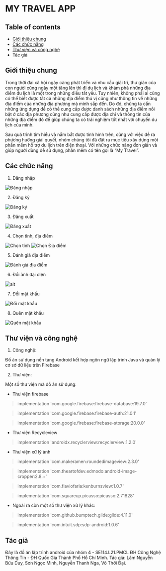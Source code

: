 # MY TRAVEL APP
## Table of contents
* [Giới thiệu chung](#Giới-thiệu-chung)
* [Các chức năng](#Các-chức-năng)
* [Thư viện và công nghệ](#Thư-viện-và-công-nghệ)
* [Tác giả](#Tác-giả)
## Giới thiệu chung
Trong thời đại xã hội ngày càng phát triển và nhu cầu giải trí, thư giãn của con người cũng ngày một tăng lên thì đi du lịch và khám phá những địa điểm du lịch là một trong những điều tất yếu. Tuy nhiên, không phải ai cũng có thể biết được tất cả những địa điểm thú vị cũng như thông tin về những địa điểm của những địa phương mà mình sắp đến. Do đó, chúng ta cần những ứng dụng để có thể cung cấp được danh sách những địa điểm nổi bật ở các địa phương cũng như cung cấp được địa chỉ và thông tin của những địa điểm đó để giúp chúng ta có trải nghiệm tốt nhất với chuyến du lịch của mình. 

Sau quá trình tìm hiểu và nắm bắt được tình hình trên, cùng với việc đề ra phương hướng giải quyết, nhóm chúng tôi đã đặt ra mục tiêu xây dựng một phần mềm hỗ trợ du lịch trên điện thoại. Với những chức năng đơn giản và giúp người dùng dễ sử dụng, phần mềm có tên gọi là “My Travel”. 
## Các chức năng
1. Đăng nhập 

![Đăng nhập](https://firebasestorage.googleapis.com/v0/b/todoapp-5df5f.appspot.com/o/dn.png?alt=media&token=7f8985de-5bd3-4679-9eb0-15920fcc91ad)

2. Đăng ký

![Đăng ký](https://firebasestorage.googleapis.com/v0/b/todoapp-5df5f.appspot.com/o/dk.png?alt=media&token=676ceb41-0dfb-47f6-869a-28671f0fcc65)

3. Đăng xuất

![Đăng xuất](https://firebasestorage.googleapis.com/v0/b/todoapp-5df5f.appspot.com/o/pro.png?alt=media&token=6de105c9-2dcd-425f-aaec-e229a4e4eca1)

4. Chọn tỉnh, địa điểm

![Chọn tỉnh](https://firebasestorage.googleapis.com/v0/b/todoapp-5df5f.appspot.com/o/chontinh.png?alt=media&token=f92aab45-e7b2-4505-a15a-0d6c31e4e77d)
![Chọn Địa điểm](https://firebasestorage.googleapis.com/v0/b/todoapp-5df5f.appspot.com/o/chondiadiem.png?alt=media&token=2baafd58-dfb6-4c46-8e22-58c09ebfe46e)

5. Đánh giá địa điểm

![Đánh giá địa điểm](https://firebasestorage.googleapis.com/v0/b/todoapp-5df5f.appspot.com/o/bl.png?alt=media&token=e39460b0-8922-48aa-8a1b-37851b262ce5)

6. Đổi ảnh đại diện

![alt](https://firebasestorage.googleapis.com/v0/b/todoapp-5df5f.appspot.com/o/pro.png?alt=media&token=6de105c9-2dcd-425f-aaec-e229a4e4eca1)

7. Đổi mật khẩu

![Đổi mật khẩu](https://firebasestorage.googleapis.com/v0/b/todoapp-5df5f.appspot.com/o/doimk.png?alt=media&token=e0081f82-61c8-43eb-b898-89a9306574c6)

8. Quên mật khẩu 

![Quên mật khẩu](https://firebasestorage.googleapis.com/v0/b/todoapp-5df5f.appspot.com/o/quenmk.png?alt=media&token=6a9fbe02-24ba-4993-b4d4-74393861a785)

## Thư viện và công nghệ
1. Công nghệ:

Đồ án sử dụng nền tảng Android kết hợp ngôn ngữ lập trình Java và quản lý cơ sở dữ liệu trên Firebase

2. Thư viện:

Một số thư viện mà đồ án sử dụng:
* Thư viện firebase
> implementation 'com.google.firebase:firebase-database:19.7.0'

> implementation 'com.google.firebase:firebase-auth:21.0.1'

> implementation 'com.google.firebase:firebase-storage:20.0.0'
* Thư viện Recycleview
> implementation 'androidx.recyclerview:recyclerview:1.2.0'
* Thư viện xử lý ảnh
> implementation 'com.makeramen:roundedimageview:2.3.0'

> implementation 'com.theartofdev.edmodo:android-image-cropper:2.8.+'

> implementation 'com.flaviofaria:kenburnsview:1.0.7'

> implementation 'com.squareup.picasso:picasso:2.71828'
* Ngoài ra còn một số thư viện xử lý khác:
> implementation 'com.github.bumptech.glide:glide:4.11.0'

> implementation 'com.intuit.sdp:sdp-android:1.0.6'
## Tác giả
Đây là đồ án lập trình android của nhóm 4 - SE114.L21.PMCL ĐH Công Nghệ Thông Tin - ĐH Quốc Gia Thành Phố Hồ Chí Minh. 
Tác giả: Lâm Nguyễn Bửu Duy, Sơn Ngọc Minh, Nguyễn Thanh Nga, Võ Thời Đại.
